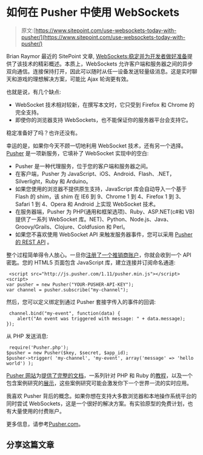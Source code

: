 # 如何在 Pusher 中使用 WebSockets

> 原文:[https://www.sitepoint.com/use-websockets-today-with-pusher/](https://www.sitepoint.com/use-websockets-today-with-pusher/)

Brian Raymor 最近的 SitePoint 文章, [WebSockets:稳定并为开发者做好准备](https://www.sitepoint.com/websockets-stable-and-ready-for-developers/)提供了该技术的精彩概述。本质上，WebSockets 允许客户端和服务器之间的异步双向通信。连接保持打开，因此可以随时从任一设备发送轻量级消息。这是实时聊天和游戏的理想解决方案，可能比 Ajax 轮询更有效。

也就是说，有几个缺点:

*   WebSocket 技术相对较新，在撰写本文时，它只受到 Firefox 和 Chrome 的完全支持。
*   即使你的浏览器支持 WebSockets，也不能保证你的服务器平台会支持它。

稳定准备好了吗？也许还没有。

幸运的是，如果你今天不顾一切地利用 WebSocket 技术，还有另一个选择。 [Pusher](http://pusher.com/) 是一项新服务，它填补了 WebSocket 实现中的空白:

*   Pusher 是一种代理服务，位于您的客户端和服务器之间。
*   在客户端，Pusher 为 JavaScript、iOS、Android、Flash、.NET，Silverlight，Ruby 和 Arduino。
*   如果您使用的浏览器不提供原生支持，JavaScript 库会自动导入一个基于 Flash 的 shim，该 shim 在 IE6 到 9、Chrome 1 到 4、Firefox 1 到 3、Safari 1 到 4、Opera 和 Android 上实现 WebSocket 技术。
*   在服务器端，Pusher 为 PHP(通用和框架选项)、Ruby、ASP.NET(c#和 VB)提供了一系列 WebSocket 库。NET)、Python、Node.js、Java、Groovy/Grails、Clojure、Coldfusion 和 Perl。
*   如果您不喜欢使用 WebSocket API 来触发服务器事件，您可以采用 [Pusher 的 REST API](http://pusher.com/docs/rest_api) 。

整个过程简单得令人放心。一旦你[注册了一个推销商账户](https://app.pusherapp.com/accounts/sign_up)，你就会收到一个 API 密匙。您的 HTML5 页面包含 JavaScript 库，建立连接并订阅命名通道:

```
 <script src="http://js.pusher.com/1.11/pusher.min.js"></script>
<script>
var pusher = new Pusher("YOUR-PUSHER-API-KEY");
var channel = pusher.subscribe("my-channel"); 
```

然后，您可以定义绑定到通过 Pusher 套接字传入的事件的回调:

```
 channel.bind("my-event", function(data) {
	alert("An event was triggered with message: " + data.message);
}); 
```

从 PHP 发送消息:

```
 require('Pusher.php');
$pusher = new Pusher($key, $secret, $app_id);
$pusher->trigger( 'my-channel', 'my-event', array('message' => 'hello world') ); 
```

[Pusher 网站](http://pusher.com/)为[提供了完整的文档](http://pusher.com/docs)，一系列针对 PHP 和 Ruby 的[教程](http://pusher.com/tutorials)，以及一个包含案例研究的[展示](http://pusher.com/showcase)，这些案例研究可能会激发你下一个世界一流的实时应用。

我喜欢 Pusher 背后的概念。如果你想在支持大多数浏览器和本地操作系统平台的同时尝试 WebSockets，这是一个很好的解决方案。有实验原型的免费计划，也有大量使用的付费账户。

更多信息，请参考[Pusher.com](http://pusher.com/)。

## 分享这篇文章